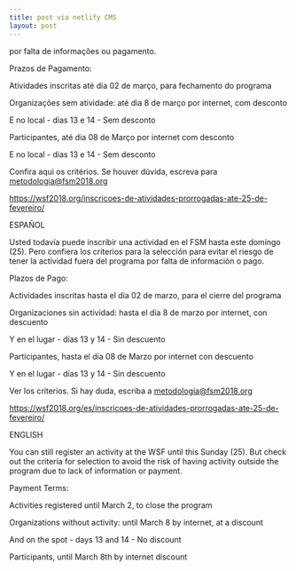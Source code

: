 ```yaml
---
title: post via netlify CMS
layout: post
---
```

por falta de informações ou pagamento.

 

Prazos de Pagamento:

Atividades inscritas até dia 02 de março, para fechamento do programa

Organizações sem atividade: até dia 8 de março por internet, com desconto

E no local -  dias 13 e 14 - Sem desconto

Participantes, até dia 08 de Março por internet com desconto

E no local -  dias 13 e 14 - Sem desconto



Confira aqui os critérios. Se houver dúvida, escreva para metodologia@fsm2018.org



https://wsf2018.org/inscricoes-de-atividades-prorrogadas-ate-25-de-fevereiro/





ESPAÑOL 



Usted todavía puede inscribir una actividad en el FSM hasta este domingo (25). Pero confiera los criterios para la selección para evitar el riesgo de tener la actividad fuera del programa por falta de información o pago.



Plazos de Pago:

Actividades inscritas hasta el día 02 de marzo, para el cierre del programa

Organizaciones sin actividad: hasta el día 8 de marzo por internet, con descuento

Y en el lugar - días 13 y 14 - Sin descuento

Participantes, hasta el día 08 de Marzo por internet con descuento

Y en el lugar - días 13 y 14 - Sin descuento



Ver los criterios. Si hay duda, escriba a metodología@fsm2018.org



https://wsf2018.org/es/inscricoes-de-atividades-prorrogadas-ate-25-de-fevereiro/



ENGLISH



You can still register an activity at the WSF until this Sunday (25). But check out the criteria for selection to avoid the risk of having activity outside the program due to lack of information or payment.



Payment Terms:

Activities registered until March 2, to close the program

Organizations without activity: until March 8 by internet, at a discount

And on the spot - days 13 and 14 - No discount

Participants, until March 8th by internet discount
